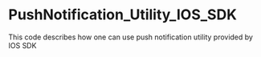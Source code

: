 # PushNotification_Utility_IOS_SDK
This code describes how one can use push notification utility provided by IOS SDK
